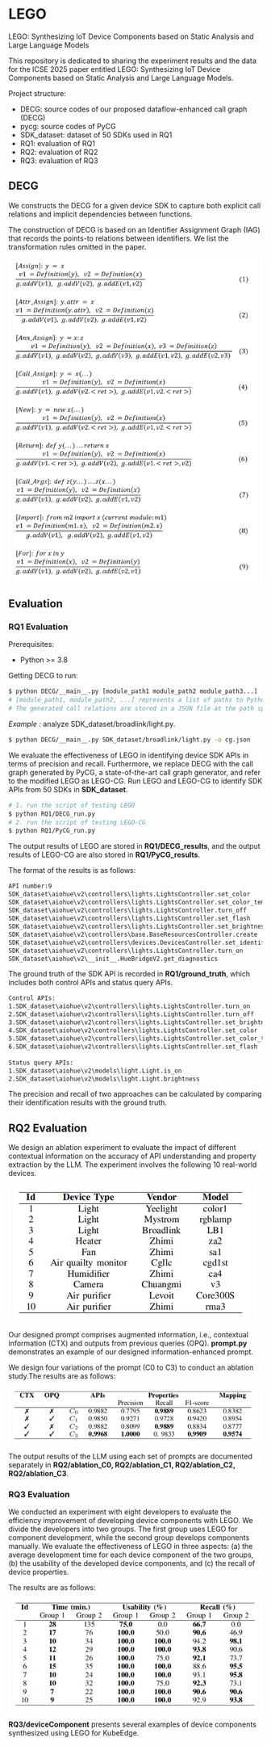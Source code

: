 # LEGO
LEGO: Synthesizing IoT Device Components based on Static Analysis and Large Language Models

This repository is dedicated to sharing the experiment results and the data for the ICSE 2025 paper entitled LEGO: Synthesizing IoT Device Components based on Static Analysis and Large Language Models.

Project structure:
* DECG: source codes of our proposed dataflow-enhanced call graph (DECG)
* pycg: source codes of PyCG
* SDK_dataset: dataset of 50 SDKs used in RQ1
* RQ1: evaluation of RQ1
* RQ2: evaluation of RQ2
* RQ3: evaluation of RQ3


## DECG 

We constructs the DECG for a given device SDK to capture both explicit call relations and implicit dependencies between functions. 

The construction of DECG is based on an Identifier Assignment Graph (IAG) that records the points-to relations between identifiers.
We list the transformation rules omitted in the paper.

![Rules](figures/Rules.png)


## Evaluation 

### RQ1 Evaluation


Prerequisites:
* Python >= 3.8

Getting DECG to run:

```bash
$ python DECG/__main__.py [module_path1 module_path2 module_path3...] [-o output_path]
# [module_path1, module_path2, ...] represents a list of paths to Python files, which can include any number of paths.
# The generated call relations are stored in a JSON file at the path specified by output_path.
```

*Example :* analyze SDK_dataset/broadlink/light.py.

```bash
$ python DECG/__main__.py SDK_dataset/broadlink/light.py -o cg.json
```


We evaluate the effectiveness of LEGO in identifying device SDK APIs in terms of precision and recall.
Furthermore, we replace DECG with the call graph generated by PyCG, a state-of-the-art call graph generator, and refer to the modified LEGO as LEGO-CG.
Run LEGO and LEGO-CG to identify SDK APIs from 50 SDKs in **SDK_dataset**.

```bash
# 1. run the script of testing LEGO
$ python RQ1/DECG_run.py
# 2. run the script of testing LEGO-CG
$ python RQ1/PyCG_run.py     
```

The output results of LEGO are stored in **RQ1/DECG_results**, and the output results of LEGO-CG are also stored in **RQ1/PyCG_results**.

The format of the results is as follows:
```
API number:9
SDK_dataset\aiohue\v2\controllers\lights.LightsController.set_color
SDK_dataset\aiohue\v2\controllers\lights.LightsController.set_color_temperature
SDK_dataset\aiohue\v2\controllers\lights.LightsController.turn_off
SDK_dataset\aiohue\v2\controllers\lights.LightsController.set_flash
SDK_dataset\aiohue\v2\controllers\lights.LightsController.set_brightness
SDK_dataset\aiohue\v2\controllers\base.BaseResourcesController.create
SDK_dataset\aiohue\v2\controllers\devices.DevicesController.set_identify
SDK_dataset\aiohue\v2\controllers\lights.LightsController.turn_on
SDK_dataset\aiohue\v2\__init__.HueBridgeV2.get_diagnostics
```

The ground truth of the SDK API is recorded in **RQ1/ground_truth**, which includes both control APIs and status query APIs.


```
Control APIs:
1.SDK_dataset\aiohue\v2\controllers\lights.LightsController.turn_on
2.SDK_dataset\aiohue\v2\controllers\lights.LightsController.turn_off
3.SDK_dataset\aiohue\v2\controllers\lights.LightsController.set_brightness
4.SDK_dataset\aiohue\v2\controllers\lights.LightsController.set_color
5.SDK_dataset\aiohue\v2\controllers\lights.LightsController.set_color_temperature
6.SDK_dataset\aiohue\v2\controllers\lights.LightsController.set_flash

Status query APIs:
1.SDK_dataset\aiohue\v2\models\light.Light.is_on
2.SDK_dataset\aiohue\v2\models\light.Light.brightness    
```

The precision and recall of two approaches can be calculated by comparing their identification results with the ground truth.

## RQ2 Evaluation

We design an ablation experiment to evaluate the impact of different contextual information on the accuracy of API understanding and property extraction by the LLM. The experiment involves the following 10 real-world devices.

![Devices](figures/Devices.png)

Our designed prompt comprises augmented information, i.e., contextual information (CTX) and outputs from previous queries (OPQ). **prompt.py** demonstrates an example of our designed information-enhanced prompt.

We design four variations of the prompt (C0 to C3) to conduct an ablation study.The results are as follows:

![RQ2](figures/RQ2.png)

The output results of the LLM using each set of prompts are documented separately in **RQ2/ablation_C0, RQ2/ablation_C1, RQ2/ablation_C2, RQ2/ablation_C3**.

### RQ3 Evaluation

We conducted an experiment with eight developers to evaluate the efficiency improvement of developing device components with LEGO.
We divide the developers into two groups.
The first group uses LEGO for component development, while the second group develops components manually.
We evaluate the effectiveness of LEGO in three aspects:
(a) the average development time for each device component
of the two groups, (b) the usability of the developed device
components, and (c) the recall of device properties. 

The results are as follows:

![RQ2](figures/RQ3.png)

**RQ3/deviceComponent** presents several examples of device components synthesized using LEGO for KubeEdge.

